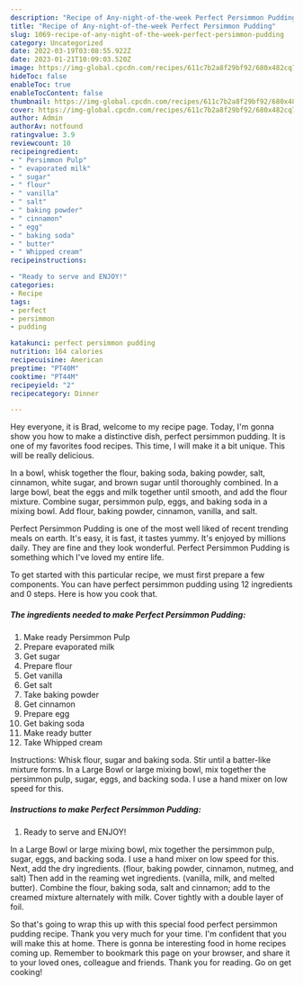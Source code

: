 ```yaml
---
description: "Recipe of Any-night-of-the-week Perfect Persimmon Pudding"
title: "Recipe of Any-night-of-the-week Perfect Persimmon Pudding"
slug: 1069-recipe-of-any-night-of-the-week-perfect-persimmon-pudding
category: Uncategorized
date: 2022-03-19T03:08:55.922Z
date: 2023-01-21T10:09:03.520Z
image: https://img-global.cpcdn.com/recipes/611c7b2a8f29bf92/680x482cq70/perfect-persimmon-pudding-recipe-main-photo.jpg
hideToc: false
enableToc: true
enableTocContent: false
thumbnail: https://img-global.cpcdn.com/recipes/611c7b2a8f29bf92/680x482cq70/perfect-persimmon-pudding-recipe-main-photo.jpg
cover: https://img-global.cpcdn.com/recipes/611c7b2a8f29bf92/680x482cq70/perfect-persimmon-pudding-recipe-main-photo.jpg
author: Admin
authorAv: notfound
ratingvalue: 3.9
reviewcount: 10
recipeingredient:
- " Persimmon Pulp"
- " evaporated milk"
- " sugar"
- " flour"
- " vanilla"
- " salt"
- " baking powder"
- " cinnamon"
- " egg"
- " baking soda"
- " butter"
- " Whipped cream"
recipeinstructions:

- "Ready to serve and ENJOY!"
categories:
- Recipe
tags:
- perfect
- persimmon
- pudding

katakunci: perfect persimmon pudding 
nutrition: 164 calories
recipecuisine: American
preptime: "PT40M"
cooktime: "PT44M"
recipeyield: "2"
recipecategory: Dinner

---
```



Hey everyone, it is Brad, welcome to my recipe page. Today, I'm gonna show you how to make a distinctive dish, perfect persimmon pudding. It is one of my favorites food recipes. This time, I will make it a bit unique. This will be really delicious.

In a bowl, whisk together the flour, baking soda, baking powder, salt, cinnamon, white sugar, and brown sugar until thoroughly combined. In a large bowl, beat the eggs and milk together until smooth, and add the flour mixture. Combine sugar, persimmon pulp, eggs, and baking soda in a mixing bowl. Add flour, baking powder, cinnamon, vanilla, and salt.

Perfect Persimmon Pudding is one of the most well liked of recent trending meals on earth. It's easy, it is fast, it tastes yummy. It's enjoyed by millions daily. They are fine and they look wonderful. Perfect Persimmon Pudding is something which I've loved my entire life.


To get started with this particular recipe, we must first prepare a few components. You can have perfect persimmon pudding using 12 ingredients and 0 steps. Here is how you cook that.

<!--inarticleads1-->

##### The ingredients needed to make Perfect Persimmon Pudding:

1. Make ready  Persimmon Pulp
1. Prepare  evaporated milk
1. Get  sugar
1. Prepare  flour
1. Get  vanilla
1. Get  salt
1. Take  baking powder
1. Get  cinnamon
1. Prepare  egg
1. Get  baking soda
1. Make ready  butter
1. Take  Whipped cream


Instructions: Whisk flour, sugar and baking soda. Stir until a batter-like mixture forms. In a Large Bowl or large mixing bowl, mix together the persimmon pulp, sugar, eggs, and backing soda. I use a hand mixer on low speed for this. 

<!--inarticleads2-->

##### Instructions to make Perfect Persimmon Pudding:


1. Ready to serve and ENJOY!

In a Large Bowl or large mixing bowl, mix together the persimmon pulp, sugar, eggs, and backing soda. I use a hand mixer on low speed for this. Next, add the dry ingredients. (flour, baking powder, cinnamon, nutmeg, and salt) Then add in the reaming wet ingredients. (vanilla, milk, and melted butter). Combine the flour, baking soda, salt and cinnamon; add to the creamed mixture alternately with milk. Cover tightly with a double layer of foil. 

So that's going to wrap this up with this special food perfect persimmon pudding recipe. Thank you very much for your time. I'm confident that you will make this at home. There is gonna be interesting food in home recipes coming up. Remember to bookmark this page on your browser, and share it to your loved ones, colleague and friends. Thank you for reading. Go on get cooking!
